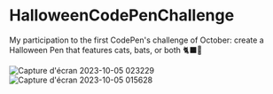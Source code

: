 # HalloweenCodePenChallenge
My participation to the first CodePen's challenge of October: create a Halloween Pen that features cats, bats, or both  🐈‍⬛🦇

![Capture d'écran 2023-10-05 023229](https://github.com/Louce/HalloweenCodePenChallenge/assets/79318424/a0e793ef-5147-441c-b095-72dc9bb731fe)
![Capture d'écran 2023-10-05 015628](https://github.com/Louce/HalloweenCodePenChallenge/assets/79318424/a7176133-90ca-45a1-8fbd-d7792719af55)
